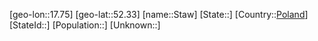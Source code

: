 ﻿---
location: [52.33,17.75]
type: City
tags:
- geo/City


SpocWebEntityId: 34535
isDeleted: false
confidential: public

---
[geo-lon::17.75]
[geo-lat::52.33]
[name::Staw]
[State::]
[Country::[Poland](geo/Continent/Europe/Poland.md)]
[StateId::]
[Population::]
[Unknown::]

